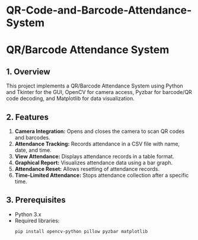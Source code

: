 # QR-Code-and-Barcode-Attendance-System

# QR/Barcode Attendance System

## 1. Overview
This project implements a QR/Barcode Attendance System using Python and Tkinter for the GUI, OpenCV for camera access, Pyzbar for barcode/QR code decoding, and Matplotlib for data visualization.

## 2. Features
1. **Camera Integration:** Opens and closes the camera to scan QR codes and barcodes.
2. **Attendance Tracking:** Records attendance in a CSV file with name, date, and time.
3. **View Attendance:** Displays attendance records in a table format.
4. **Graphical Report:** Visualizes attendance data using a bar graph.
5. **Attendance Reset:** Allows resetting of attendance records.
6. **Time-Limited Attendance:** Stops attendance collection after a specific time.

## 3. Prerequisites
- Python 3.x
- Required libraries:
  ```bash
  pip install opencv-python pillow pyzbar matplotlib
